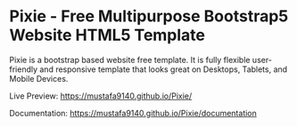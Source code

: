 # Pixie - Free Multipurpose Bootstrap5 Website HTML5 Template

Pixie is a bootstrap based website free template. It is fully flexible user-friendly and responsive template that looks great on Desktops, Tablets, and Mobile Devices. 


Live Preview: https://mustafa9140.github.io/Pixie/

Documentation: https://mustafa9140.github.io/Pixie/documentation